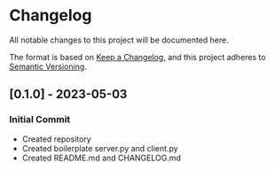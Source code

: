 # Changelog

All notable changes to this project will be documented here.

The format is based on [Keep a Changelog](https://keepachangelog.com/en/1.0.0), and this project adheres to [Semantic Versioning](https://semver.org/spec/v2.0.0.html).

## [0.1.0] - 2023-05-03

### Initial Commit

- Created repository
- Created boilerplate server.py and client.py
- Created README.md and CHANGELOG.md
